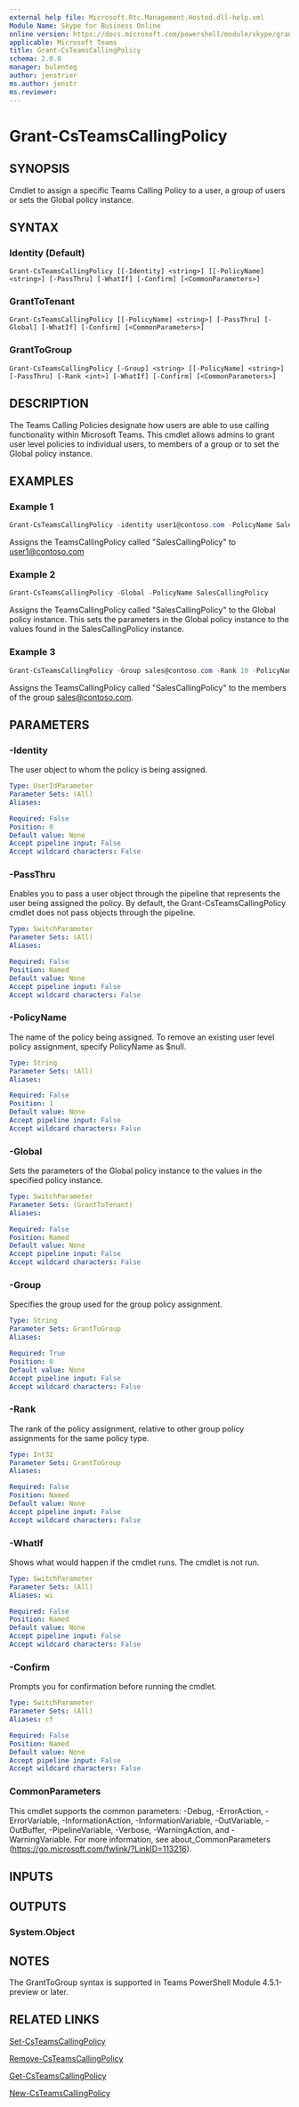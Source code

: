 ```yaml
---
external help file: Microsoft.Rtc.Management.Hosted.dll-help.xml
Module Name: Skype for Business Online
online version: https://docs.microsoft.com/powershell/module/skype/grant-csteamscallingpolicy
applicable: Microsoft Teams
title: Grant-CsTeamsCallingPolicy
schema: 2.0.0
manager: bulenteg
author: jenstrier
ms.author: jenstr
ms.reviewer:
---
```


# Grant-CsTeamsCallingPolicy

## SYNOPSIS

Cmdlet to assign a specific Teams Calling Policy to a user, a group of users or sets the Global policy instance.

## SYNTAX

### Identity (Default)
```
Grant-CsTeamsCallingPolicy [[-Identity] <string>] [[-PolicyName] <string>] [-PassThru] [-WhatIf] [-Confirm] [<CommonParameters>]
```

### GrantToTenant
```
Grant-CsTeamsCallingPolicy [[-PolicyName] <string>] [-PassThru] [-Global] [-WhatIf] [-Confirm] [<CommonParameters>]
```

### GrantToGroup
```
Grant-CsTeamsCallingPolicy [-Group] <string> [[-PolicyName] <string>] [-PassThru] [-Rank <int>] [-WhatIf] [-Confirm] [<CommonParameters>]
```

## DESCRIPTION
The Teams Calling Policies designate how users are able to use calling functionality within Microsoft Teams. This cmdlet allows admins to grant user level policies to individual users, to members of a group or to set the Global policy instance.

## EXAMPLES

### Example 1
```powershell
Grant-CsTeamsCallingPolicy -identity user1@contoso.com -PolicyName SalesCallingPolicy
```

Assigns the TeamsCallingPolicy called "SalesCallingPolicy" to user1@contoso.com

### Example 2
```powershell
Grant-CsTeamsCallingPolicy -Global -PolicyName SalesCallingPolicy
```

Assigns the TeamsCallingPolicy called "SalesCallingPolicy" to the Global policy instance. This sets the parameters in the Global policy instance to the values found
in the SalesCallingPolicy instance.

### Example 3
```powershell
Grant-CsTeamsCallingPolicy -Group sales@contoso.com -Rank 10 -PolicyName SalesCallingPolicy
```

Assigns the TeamsCallingPolicy called "SalesCallingPolicy" to the members of the group sales@contoso.com.

## PARAMETERS

### -Identity
The user object to whom the policy is being assigned.

```yaml
Type: UserIdParameter
Parameter Sets: (All)
Aliases:

Required: False
Position: 0
Default value: None
Accept pipeline input: False
Accept wildcard characters: False
```

### -PassThru
Enables you to pass a user object through the pipeline that represents the user being assigned the policy. By default, the Grant-CsTeamsCallingPolicy cmdlet does not pass objects through the pipeline.

```yaml
Type: SwitchParameter
Parameter Sets: (All)
Aliases:

Required: False
Position: Named
Default value: None
Accept pipeline input: False
Accept wildcard characters: False
```

### -PolicyName
The name of the policy being assigned.  To remove an existing user level policy assignment, specify PolicyName as $null.

```yaml
Type: String
Parameter Sets: (All)
Aliases:

Required: False
Position: 1
Default value: None
Accept pipeline input: False
Accept wildcard characters: False
```

### -Global
Sets the parameters of the Global policy instance to the values in the specified policy instance.

```yaml
Type: SwitchParameter
Parameter Sets: (GrantToTenant)
Aliases:

Required: False
Position: Named
Default value: None
Accept pipeline input: False
Accept wildcard characters: False
```

### -Group
Specifies the group used for the group policy assignment.

```yaml
Type: String
Parameter Sets: GrantToGroup
Aliases:

Required: True
Position: 0
Default value: None
Accept pipeline input: False
Accept wildcard characters: False
```

### -Rank
The rank of the policy assignment, relative to other group policy assignments for the same policy type.

```yaml
Type: Int32
Parameter Sets: GrantToGroup
Aliases:

Required: False
Position: Named
Default value: None
Accept pipeline input: False
Accept wildcard characters: False
```

### -WhatIf
Shows what would happen if the cmdlet runs.
The cmdlet is not run.

```yaml
Type: SwitchParameter
Parameter Sets: (All)
Aliases: wi

Required: False
Position: Named
Default value: None
Accept pipeline input: False
Accept wildcard characters: False
```

### -Confirm
Prompts you for confirmation before running the cmdlet.

```yaml
Type: SwitchParameter
Parameter Sets: (All)
Aliases: cf

Required: False
Position: Named
Default value: None
Accept pipeline input: False
Accept wildcard characters: False
```

### CommonParameters
This cmdlet supports the common parameters: -Debug, -ErrorAction, -ErrorVariable, -InformationAction, -InformationVariable, -OutVariable, -OutBuffer, -PipelineVariable, -Verbose, -WarningAction, and -WarningVariable.
For more information, see about_CommonParameters (https://go.microsoft.com/fwlink/?LinkID=113216).

## INPUTS

## OUTPUTS

### System.Object

## NOTES

The GrantToGroup syntax is supported in Teams PowerShell Module 4.5.1-preview or later.

## RELATED LINKS

[Set-CsTeamsCallingPolicy](Set-CsTeamsCallingPolicy.md)

[Remove-CsTeamsCallingPolicy](Remove-CsTeamsCallingPolicy.md)

[Get-CsTeamsCallingPolicy](Get-CsTeamsCallingPolicy.md)

[New-CsTeamsCallingPolicy](New-CsTeamsCallingPolicy.md)
